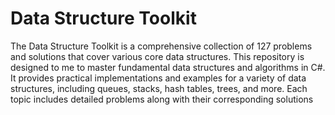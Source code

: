 # Data Structure Toolkit

The Data Structure Toolkit is a comprehensive collection of 127 problems and solutions that cover various core data structures. This repository is designed to me to master fundamental data structures and algorithms in C#. It provides practical implementations and examples for a variety of data structures, including queues, stacks, hash tables, trees, and more. Each topic includes detailed problems along with their corresponding solutions
